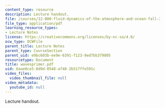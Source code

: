 ```yaml
---
content_type: resource
description: Lecture handout.
file: /courses/12-800-fluid-dynamics-of-the-atmosphere-and-ocean-fall-2004/6aae0ce58d9d0548af482b517ffe591c_wavesprimer.pdf
file_type: application/pdf
learning_resource_types:
- Lecture Notes
license: https://creativecommons.org/licenses/by-nc-sa/4.0/
ocw_type: OCWFile
parent_title: Lecture Notes
parent_type: CourseSection
parent_uid: e9bc603b-ee9e-6391-f123-9ed7bb379805
resourcetype: Document
title: wavesprimer.pdf
uid: 6aae0ce5-8d9d-0548-af48-2b517ffe591c
video_files:
  video_thumbnail_file: null
video_metadata:
  youtube_id: null
---
```

Lecture handout.
